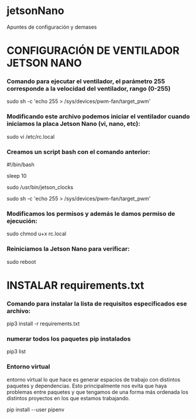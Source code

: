 # jetsonNano
Apuntes de configuración y demases

# CONFIGURACIÓN DE VENTILADOR JETSON NANO

### Comando para ejecutar el ventilador, el parámetro 255 corresponde a la velocidad del ventilador, rango (0-255)
sudo sh -c 'echo 255 > /sys/devices/pwm-fan/target_pwm' 

### Modificando este archivo podemos iniciar el ventilador cuando iniciamos la placa Jetson Nano (vi, nano, etc):
sudo vi /etc/rc.local

### Creamos un script bash con el comando anterior:
#!/bin/bash

sleep 10

sudo /usr/bin/jetson_clocks

sudo sh -c 'echo 255 > /sys/devices/pwm-fan/target_pwm'


### Modificamos los permisos y además le damos permiso de ejecución:
sudo chmod u+x rc.local

### Reiniciamos la Jetson Nano para verificar:
sudo reboot

# INSTALAR requirements.txt

### Comando para instalar la lista de requisitos especificados ese archivo:

pip3 install -r requirements.txt

### numerar todos los paquetes pip instalados

pip3 list

### Entorno virtual
entorno virtual lo que hace es generar espacios de trabajo con distintos paquetes y dependencias. Esto principalmente nos evita que haya problemas entre paquetes y que tengamos de una forma más ordenada los distintos proyectos en los que estamos trabajando.

pip install --user pipenv







